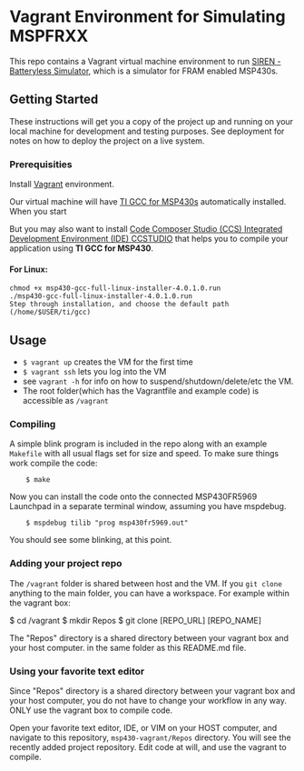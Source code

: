 # Vagrant Environment for Simulating MSPFRXX

This repo contains a Vagrant virtual machine environment to run [SIREN - Batteryless Simulator](https://github.com/PERSISTLab/BatterylessSim), which is a simulator for FRAM enabled MSP430s.

## Getting Started

These instructions will get you a copy of the project up and running on your local machine for development and testing purposes. See deployment for notes on how to deploy the project on a live system.

### Prerequisities

Install [Vagrant](https://www.vagrantup.com/) environment. 

Our virtual machine will have [TI GCC for MSP430s](https://www.ti.com/tool/MSP430-GCC-OPENSOURCE) automatically installed. When you start 

But you may also want to install [Code Composer Studio (CCS) Integrated Development Environment (IDE)
CCSTUDIO](https://www.ti.com/tool/CCSTUDIO) that helps you to compile your application using **TI GCC for MSP430**.  



#### For Linux:

	chmod +x msp430-gcc-full-linux-installer-4.0.1.0.run
	./msp430-gcc-full-linux-installer-4.0.1.0.run
	Step through installation, and choose the default path (/home/$USER/ti/gcc)

Usage
-----
- `$ vagrant up` creates the VM for the first time
- `$ vagrant ssh` lets you log into the VM
- see `vagrant -h` for info on how to suspend/shutdown/delete/etc the VM.
- The root folder(which has the Vagrantfile and example code) is accessible as `/vagrant`

### Compiling
A simple blink program is included in the repo along with an example `Makefile` with all usual flags set for size and speed. To make sure things work compile the code:


		$ make

	
Now you can install the code onto the connected MSP430FR5969 Launchpad in a separate terminal window, assuming you have mspdebug.


		$ mspdebug tilib "prog msp430fr5969.out" 

	
You should see some blinking, at this point.

### Adding your project repo
The `/vagrant` folder is shared between host and the VM. If you `git clone` anything to the main folder, you can have a workspace. For example within the vagrant box:

$ cd /vagrant
$ mkdir Repos
$ git clone [REPO_URL] [REPO_NAME]

The "Repos" directory is a shared directory between your vagrant box and your host computer. in the same folder as this README.md file.

### Using your favorite text editor
Since "Repos" directory is a shared directory between your vagrant box and your host computer, you do not have to change your workflow in any way. ONLY use the vagrant box to compile code.

Open your favorite text editor, IDE, or VIM on your HOST computer, and navigate to this repository, `msp430-vagrant/Repos` directory. You will see the recently added project repository. Edit code at will, and use the vagrant to compile.

